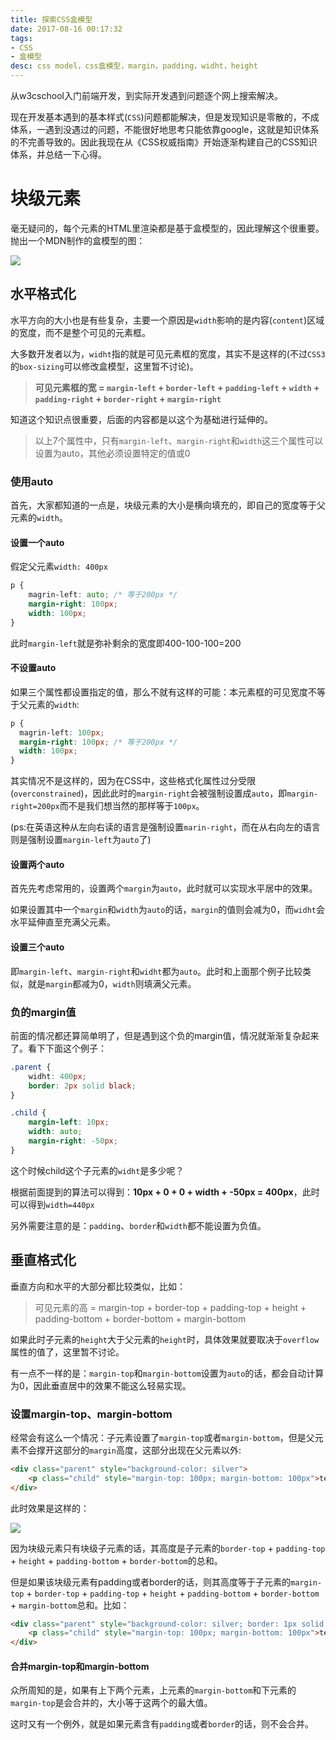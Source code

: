 ```yaml
---
title: 探索CSS盒模型
date: 2017-08-16 00:17:32
tags: 
- CSS
- 盒模型
desc: css model，css盒模型，margin，padding，widht，height
---
```


从w3cschool入门前端开发，到实际开发遇到问题逐个网上搜索解决。

现在开发基本遇到的基本样式(`CSS`)问题都能解决，但是发现知识是零散的，不成体系，一遇到没遇过的问题，不能很好地思考只能依靠google，这就是知识体系的不完善导致的。因此我现在从《CSS权威指南》开始逐渐构建自己的CSS知识体系，并总结一下心得。

<!-- more -->

# 块级元素

毫无疑问的，每个元素的HTML里渲染都是基于盒模型的，因此理解这个很重要。抛出一个MDN制作的盒模型的图：

![](http://7xnh42.com1.z0.glb.clouddn.com/box-model-standard-small.png)

## 水平格式化

水平方向的大小也是有些复杂，主要一个原因是`width`影响的是内容(`content`)区域的宽度，而不是整个可见的元素框。

大多数开发者以为，`widht`指的就是可见元素框的宽度，其实不是这样的(不过`CSS3`的`box-sizing`可以修改盒模型，这里暂不讨论)。


> **可见元素框的宽 = `margin-left` + `border-left` + `padding-left` + `width` + `padding-right` + `border-right` + `margin-right`**

知道这个知识点很重要，后面的内容都是以这个为基础进行延伸的。

> 以上7个属性中，只有`margin-left`、`margin-right`和`width`这三个属性可以设置为auto，其他必须设置特定的值或0

### 使用auto

首先，大家都知道的一点是，块级元素的大小是横向填充的，即自己的宽度等于父元素的`width`。

#### 设置一个auto

假定父元素`width: 400px`

```css
p {
    magrin-left: auto; /* 等于200px */
    margin-right: 100px;
    width: 100px;
}
```

此时`margin-left`就是弥补剩余的宽度即400-100-100=200

#### 不设置auto

如果三个属性都设置指定的值，那么不就有这样的可能：本元素框的可见宽度不等于父元素的`width`:

```css
p {
  magrin-left: 100px;
  margin-right: 100px; /* 等于200px */
  width: 100px;  
}
```

其实情况不是这样的，因为在CSS中，这些格式化属性过分受限(`overconstrained`)，因此此时的`margin-right`会被强制设置成`auto`，即`margin-right=200px`而不是我们想当然的那样等于`100px`。

(ps:在英语这种从左向右读的语言是强制设置`marin-right`，而在从右向左的语言则是强制设置`margin-left`为`auto`了)

#### 设置两个auto

首先先考虑常用的，设置两个`margin`为`auto`，此时就可以实现水平居中的效果。

如果设置其中一个`margin`和`width`为`auto`的话，`margin`的值则会减为0，而`widht`会水平延伸直至充满父元素。

#### 设置三个auto

即`margin-left`、`margin-right`和`widht`都为`auto`。此时和上面那个例子比较类似，就是`margin`都减为0，`width`则填满父元素。

### 负的margin值

前面的情况都还算简单明了，但是遇到这个负的margin值，情况就渐渐复杂起来了。看下下面这个例子：

```css
.parent {
    widht: 400px;
    border: 2px solid black;
}

.child {
    margin-left: 10px;
    width: auto;
    margin-right: -50px;
}
```

这个时候child这个子元素的`widht`是多少呢？

根据前面提到的算法可以得到：**10px + 0 + 0 + width + -50px = 400px**，此时可以得到`width=440px`

另外需要注意的是：`padding`、`border`和`width`都不能设置为负值。

## 垂直格式化

垂直方向和水平的大部分都比较类似，比如：

> 可见元素的高 = margin-top + border-top + padding-top + height + padding-bottom + border-bottom + margin-bottom

如果此时子元素的`height`大于父元素的`height`时，具体效果就要取决于`overflow`属性的值了，这里暂不讨论。

有一点不一样的是：`margin-top`和`margin-bottom`设置为`auto`的话，都会自动计算为0，因此垂直居中的效果不能这么轻易实现。

### 设置margin-top、margin-bottom

经常会有这么一个情况：子元素设置了`margin-top`或者`margin-bottom`，但是父元素不会撑开这部分的`margin`高度，这部分出现在父元素以外:

```html
<div class="parent" style="background-color: silver">
    <p class="child" style="margin-top: 100px; margin-bottom: 100px">test</p>
</div>
```

此时效果是这样的：

![](http://7xnh42.com1.z0.glb.clouddn.com/1502812757152.jpg)

因为块级元素只有块级子元素的话，其高度是子元素的`border-top` + `padding-top` + `height` + `padding-bottom` + `border-bottom`的总和。

但是如果该块级元素有padding或者border的话，则其高度等于子元素的`margin-top` + `border-top` + `padding-top` + `height` + `padding-bottom` + `border-bottom` + `margin-bottom`总和。比如：

```html
<div class="parent" style="background-color: silver; border: 1px solid black">
    <p class="child" style="margin-top: 100px; margin-bottom: 100px">test</p>
</div>
```

#### 合并margin-top和margin-bottom

众所周知的是，如果有上下两个元素，上元素的`margin-bottom`和下元素的`margin-top`是会合并的，大小等于这两个的最大值。

这时又有一个例外，就是如果元素含有`padding`或者`border`的话，则不会合并。